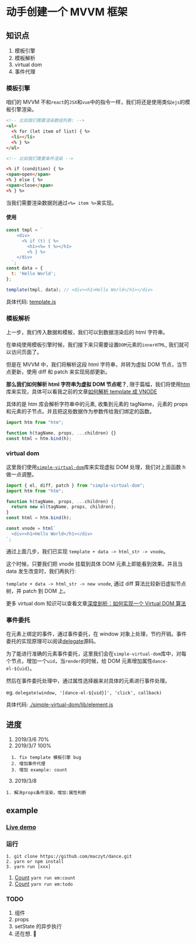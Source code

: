 # 动手创建一个 MVVM 框架

## 知识点

1. 模板引擎
2. 模板解析
3. virtual dom
4. 事件代理

### 模板引擎

咱们的 MVVM 不和`react`的`JSX`和`vue`中的指令一样，我们将还是使用类似`ejs`的模板引擎渲染。

```html
<!-- 比如我们需要渲染数组列表: -->
<ul>
  <% for (let item of list) { %>
  <li></li>
  <% } %>
</ul>

<!-- 比如我们需要条件渲染 -->

<% if (condition) { %>
<span>open</span>
<% } else { %>
<span>close</span>
<% } %>
```

当我们需要渲染数据则通过`<%= item %>`来实现。

#### 使用

```js
const tmpl = `
    <div>
      <% if (t) { %>
        <h1><%= t %></h1>
        <% } %>
    </div>
  `;
const data = {
  t: 'Hello World';
};

template(tmpl, data); // <div><h1>Hello World</h1></div>
```

具体代码: [template.js](./template/template.js)

### 模板解析

上一步，我们传入数据和模板，我们可以到数据渲染后的 html 字符串。

在单纯使用模板引擎时候，我们接下来只需要设置`DOM`元素的`innerHTML`, 我们就可以访问页面了。

但是在 MVVM 中，我们将解析这段 html 字符串，并转为虚拟 DOM 节点，当节点更新，使用 diff 和 patch 来实现局部更新。

**那么我们如何解析 html 字符串为虚拟 DOM 节点呢？**, 限于篇幅，我们将使用[htm](https://github.com/developit/htm)库来实现，具体可以看我之前的文章[如何解析 template 成 VNODE](https://maczyt.github.io/2019/03/02/%E5%A6%82%E4%BD%95%E8%A7%A3%E6%9E%90template%E6%88%90VNODE/)

具体的是 htm 库会解析字符串中的元素, 收集到元素的 tagName，元素的 props 和元素的子节点。并且把这些数据作为参数传给我们绑定的函数。

```js
import htm from "htm";

function h(tagName, props, ...children) {}
const html = htm.bind(h);
```

### virtual dom

这里我们使用[`simple-virtual-dom`](https://github.com/livoras/simple-virtual-dom)库来实现虚拟 DOM 处理，我们对上面函数 h 做一点调整。

```js
import { el, diff, patch } from "simple-virtual-dom";
import htm from "htm";

function h(tagName, props, ...children) {
  return new el(tagName, props, children);
}
const html = htm.bind(h);

const vnode = html`
  <div><h1>Hello World</h1></div>
`;
```

通过上面几步，我们已实现 `template + data -> html_str -> vnode`。

这个时候，只要我们把 vnode 挂载到具体 DOM 元素上即能看到效果。并且当 data 发生改变时，我们再执行:

`template + data -> html_str -> new vnode`, 通过 diff 算法比较新旧虚拟节点树，并 patch 到 DOM 上。

更多 virtual dom 知识可以查看文章[深度剖析：如何实现一个 Virtual DOM 算法](https://github.com/livoras/blog/issues/13)

### 事件委托

在元素上绑定的事件，通过事件委托，在 window 对象上处理，节约开销。事件委托的实现原理可以阅读[delegate](https://www.npmjs.com/package/delegate)源码。

为了能进行准确的元素事件委托，这里我们会在`simple-virtual-dom`库中，对每个节点，增加一个`uid`，当`render`的时候，给 DOM 元素增加属性`dance-el-${uid}`。

然后在事件委托处理中，通过属性选择器来对具体的元素进行事件处理。

eg. `delegate(window, '[dance-el-${uid}]', 'click', callback)`

具体代码: [./simple-virtual-dom/lib/element.js](./simple-virtual-dom/lib/element.js)

## 进度

1. 2019/3/6 70%
2. 2019/3/7 100%

```
  1. fix template 模板引擎 bug
  2. 增加事件代理
  3. 增加 example: count
```

3. 2019/3/8

```
1. 解决props条件渲染，增加:属性判断
```

## example

### [Live demo](https://maczyt.github.io/dance/index.html)

### 运行

```shell
1. git clone https://github.com/maczyt/dance.git
2. yarn or npm install
3. yarn run [xxx]
```

1. [Count](./example/count) `yarn run em:count`
2. [Count](./example/todo) `yarn run em:todo`

### TODO

1. 组件
2. props
3. setState 的异步执行
4. 还在想. 🤭
